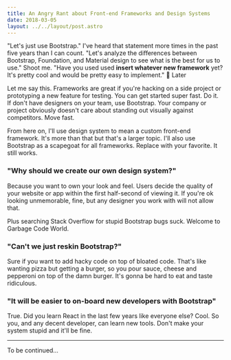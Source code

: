 ```yaml
---
title: An Angry Rant about Front-end Frameworks and Design Systems
date: 2018-03-05
layout: ../../layout/post.astro
---
```


"Let's just use Bootstrap." I've heard that statement more times in the past five years than I can count. "Let's analyze the differences between Bootstrap, Foundation, and Material design to see what is the best for us to use." Shoot me. "Have you used used **insert whatever new framework** yet? It's pretty cool and would be pretty easy to implement." 👋 Later

Let me say this. Frameworks are great if you're hacking on a side project or prototyping a new feature for testing. You can get started super fast. Do it. If don't have designers on your team, use Bootstrap. Your company or project obviously doesn't care about standing out visually against competitors. Move fast.

From here on, I'll use design system to mean a custom front-end framework. It's more than that but that's a larger topic. I'll also use Bootstrap as a scapegoat for all frameworks. Replace with your favorite. It still works.

### "Why should we create our own design system?"

Because you want to own your look and feel. Users decide the quality of your website or app within the first half-second of viewing it. If you're ok looking unmemorable, fine, but any designer you work with will not allow that.

Plus searching Stack Overflow for stupid Bootstrap bugs suck. Welcome to Garbage Code World.

### "Can't we just reskin Bootstrap?"

Sure if you want to add hacky code on top of bloated code. That's like wanting pizza but getting a burger, so you pour sauce, cheese and pepperoni on top of the damn burger. It's gonna be hard to eat and taste ridiculous.

### "It will be easier to on-board new developers with Bootstrap"

True. Did you learn React in the last few years like everyone else? Cool. So you, and any decent developer, can learn new tools. Don't make your system stupid and it'll be fine.

---

To be continued&hellip;
